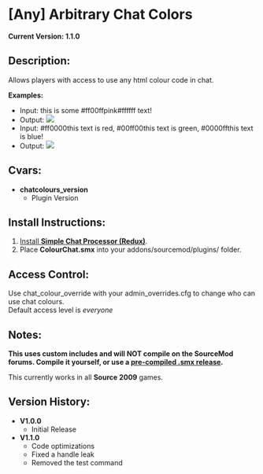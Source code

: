 # [Any] Arbitrary Chat Colors
**Current Version: 1.1.0**



## Description:

Allows players with access to use any html colour code in chat.  

**Examples:**
 -   Input: this is some #ff00ffpink#ffffff text!
 -   Output:  [![](https://forums.alliedmods.net/image-proxy/c071be02845755e048af1f977768df9489678796/687474703a2f2f636f6e74656e742e73637265656e636173742e636f6d2f75736572732f44617274684e696e6a612f666f6c646572732f4a696e672f6d656469612f39326536383131382d333038332d346433652d383430392d3831306666366232316461612f323031322d30362d30345f303531362e706e67)](http://content.screencast.com/users/DarthNinja/folders/Jing/media/92e68118-3083-4d3e-8409-810ff6b21daa/2012-06-04_0516.png)
 -   Input: #ff0000this text is red, #00ff00this text is green, #0000ffthis text is blue!
 -   Output:  [![](https://forums.alliedmods.net/image-proxy/9f7c4f82c22478896c57b2df0cf59d9ebdcaccbe/687474703a2f2f636f6e74656e742e73637265656e636173742e636f6d2f75736572732f44617274684e696e6a612f666f6c646572732f4a696e672f6d656469612f34316530343065612d666336362d346434372d623334372d3364353138366264386161342f323031322d30362d30345f303531352e706e67)](http://content.screencast.com/users/DarthNinja/folders/Jing/media/41e040ea-fc66-4d47-b347-3d5186bd8aa4/2012-06-04_0515.png)

## Cvars:

-   **chatcolours_version**
    -   Plugin Version

## Install Instructions:

1.  [Install  **Simple Chat Processor (Redux)**](http://forums.alliedmods.net/showthread.php?t=198501).
2.  Place  **ColourChat.smx**  into your addons/sourcemod/plugins/ folder.



## Access Control:

Use chat_colour_override with your admin_overrides.cfg to change who can use chat colours.  
Default access level is *everyone*

## Notes:

**This uses custom includes and will NOT compile on the SourceMod forums. Compile it yourself, or use a [pre-compiled .smx release](https://github.com/CyberdyneVulpine/SM-Arbitrary-Chat-Colors/releases).**  

This currently works in all  **Source 2009**  games.  

## Version History:  

-   **V1.0.0**
    -   Initial Release
-   **V1.1.0**
    -   Code optimizations
    -   Fixed a handle leak
    -   Removed the test command
